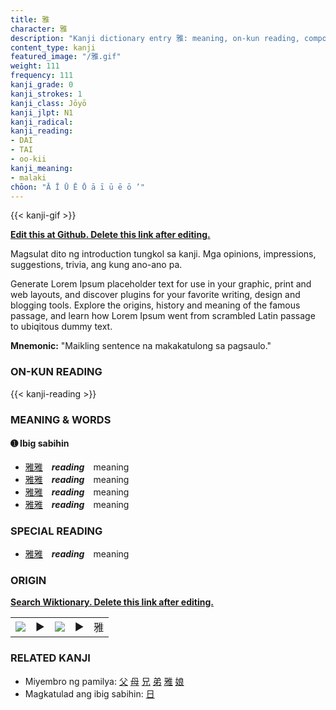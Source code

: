 ```yaml
---
title: 雅
character: 雅
description: "Kanji dictionary entry 雅: meaning, on-kun reading, compounds, origin, related kanji"
content_type: kanji
featured_image: "/雅.gif"
weight: 111
frequency: 111
kanji_grade: 0
kanji_strokes: 1
kanji_class: Jōyō
kanji_jlpt: N1
kanji_radical: 
kanji_reading: 
- DAI
- TAI
- oo-kii
kanji_meaning:
- malaki
chōon: "Ā Ī Ū Ē Ō ā ī ū ē ō ’"
---
```

[//]: # (Don't edit the line below. Kanji animated GIF code is automatically generated.)
{{< kanji-gif >}}

[//]: # (Edit below this line.)

**[Edit this at Github. Delete this link after editing.](https://github.com/tim0g/tim/tree/main/content/kanji/雅/index.md)**

Magsulat dito ng introduction tungkol sa kanji. Mga opinions, impressions, suggestions, trivia, ang kung ano-ano pa.

Generate Lorem Ipsum placeholder text for use in your graphic, print and web layouts, and discover plugins for your favorite writing, design and blogging tools. Explore the origins, history and meaning of the famous passage, and learn how Lorem Ipsum went from scrambled Latin passage to ubiqitous dummy text.
 
**Mnemonic:** "Maikling sentence na makakatulong sa pagsaulo."

### ON-KUN READING

[//]: # (Don't edit the line below. ON-KUN READING code is automatically generated.)
{{< kanji-reading >}}

### MEANING & WORDS

#### ➊ **Ibig sabihin**
  - [雅](../雅)[雅](../雅)　***reading***　meaning
  - [雅](../雅)[雅](../雅)　***reading***　meaning
  - [雅](../雅)[雅](../雅)　***reading***　meaning
  - [雅](../雅)[雅](../雅)　***reading***　meaning

### SPECIAL READING
  - [雅](../雅)[雅](../雅)　***reading***　meaning

### ORIGIN

**[Search Wiktionary. Delete this link after editing.](https://wiktionary.org/wiki/雅)**
<table class="kanji-table"><tr><td>
<img src="60px-雅-bronze.svg.png">
</td><td>▶</td><td>
<img src="60px-雅-oracle.svg.png">
</td><td>▶</td>
<td class="kanji-origin">雅</td>
</tr></table>

### RELATED KANJI
- Miyembro ng pamilya: [父](../父) [母](../母) [兄](../兄) [弟](../弟) [雅](../雅) [娘](../娘)
- Magkatulad ang ibig sabihin: [日](../日)
